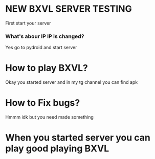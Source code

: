 #   NEW BXVL SERVER TESTING
   First start your server
###   What's abour IP IP is changed?
  Yes go to pydroid and start server
#   How to play BXVL?
  Okay you started server and in my tg channel you can find apk
#   How to Fix bugs?
Hmmm idk but you need made something 
#   When you started server you can play good playing BXVL

